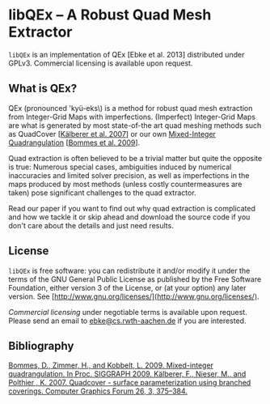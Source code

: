 libQEx – A Robust Quad Mesh Extractor
======

`libQEx` is an implementation of QEx [Ebke et al. 2013] distributed under GPLv3. Commercial licensing is available upon request.

## What is QEx?

QEx (pronounced \'kyü-eks\\) is a method for robust quad mesh extraction from Integer-Grid Maps with imperfections.
(Imperfect) Integer-Grid Maps are what is generated by most state-of-the art quad meshing methods such as
QuadCover \[[Kälberer et al. 2007](http://dx.doi.org/10.1111/j.1467-8659.2007.01060.x)\] or
our own [Mixed-Integer Quadrangulation](http://www.rwth-graphics.de/publication/44/)
\[[Bommes et al. 2009](http://dx.doi.org/10.1145/1576246.1531383)\].

Quad extraction is often believed to be a trivial matter but quite the
opposite is true: Numerous special cases, ambiguities induced by
numerical inaccuracies and limited solver precision, as well as imperfections in the
maps produced by most methods (unless costly countermeasures are taken)
pose significant challenges to the quad extractor.

Read our paper if you want to find out why quad extraction is complicated and
how we tackle it or skip ahead and download the source code if you
don't care about the details and just need results.

## License

`libQEx` is free software: you can redistribute it and/or modify it under
the terms of the GNU General Public License as published by the Free
Software Foundation, either version 3 of the License, or (at your
option) any later version. See [http://www.gnu.org/licenses/](http://www.gnu.org/licenses/).

*Commercial licensing* under negotiable terms is available upon request. Please send an email to [ebke@cs.rwth-aachen.de](mailto:ebke@cs.rwth-aachen.de) if you are interested.


## Bibliography

<a href="http://dx.doi.org/10.1145/1576246.1531383">
Bommes, D., Zimmer, H., and Kobbelt, L. 2009. Mixed-integer quadrangulation. In Proc. SIGGRAPH 2009.
</a>

<a href="http://dx.doi.org/10.1111/j.1467-8659.2007.01060.x">
Kälberer, F., Nieser, M., and Polthier , K. 2007. Quadcover - surface parameterization using branched coverings. Computer Graphics Forum 26, 3, 375–384.
</a>
